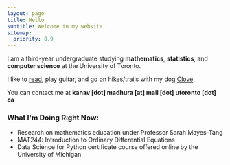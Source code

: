 ```yaml
---
layout: page
title: Hello
subtitle: Welcome to my website!
sitemap:
  priority: 0.9
---
```


<!-- <img src="{{ '/assets/img/pudhina.jpg' | prepend: site.baseurl }}" id="about-img"> -->

<div id="describe-text">
	<p>I am a third-year undergraduate studying <strong>mathematics</strong>, <strong>statistics</strong>, and <strong>computer science</strong> at the University of Toronto.</p>
	<p> I like to <a href="kanavmadhura.github.io/booklist">read</a>, play guitar, and go on hikes/trails with my dog <a href="/assets/img/clove.JPG">Clove</a>. </p>
	<p> You can contact me at <strong>kanav [dot] madhura [at] mail [dot] utoronto [dot] ca</strong> </p>
</div>

### What I'm Doing Right Now:  

- Research on mathematics education under Professor Sarah Mayes-Tang
- MAT244: Introduction to Ordinary Differential Equations
- Data Science for Python certificate course offered online by the University of Michigan

